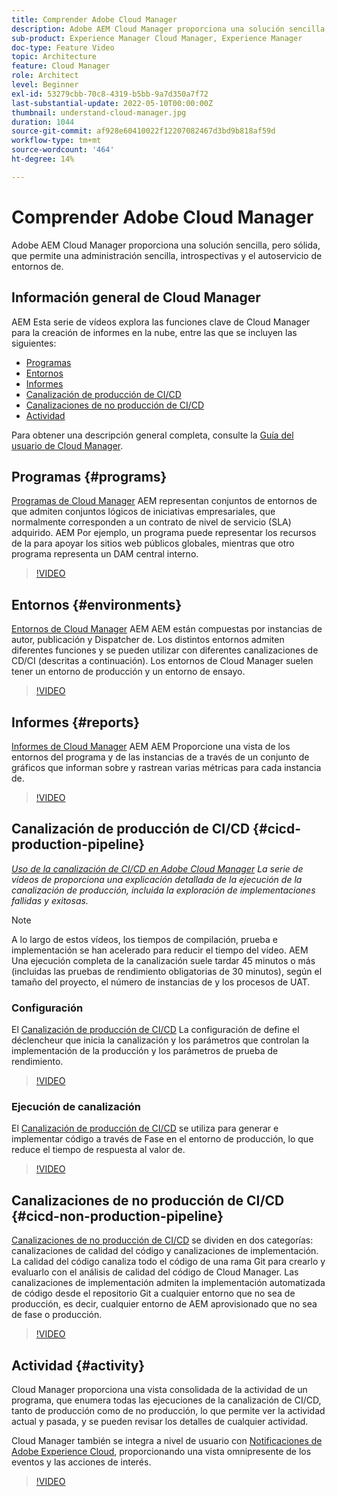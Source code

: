 ```yaml
---
title: Comprender Adobe Cloud Manager
description: Adobe AEM Cloud Manager proporciona una solución sencilla, pero sólida, que permite una administración sencilla, introspectivas y el autoservicio de entornos de.
sub-product: Experience Manager Cloud Manager, Experience Manager
doc-type: Feature Video
topic: Architecture
feature: Cloud Manager
role: Architect
level: Beginner
exl-id: 53279cbb-70c8-4319-b5bb-9a7d350a7f72
last-substantial-update: 2022-05-10T00:00:00Z
thumbnail: understand-cloud-manager.jpg
duration: 1044
source-git-commit: af928e60410022f12207082467d3bd9b818af59d
workflow-type: tm+mt
source-wordcount: '464'
ht-degree: 14%

---
```


# Comprender Adobe Cloud Manager

Adobe AEM Cloud Manager proporciona una solución sencilla, pero sólida, que permite una administración sencilla, introspectivas y el autoservicio de entornos de.

## Información general de Cloud Manager

AEM Esta serie de vídeos explora las funciones clave de Cloud Manager para la creación de informes en la nube, entre las que se incluyen las siguientes:

* [Programas](#programs)
* [Entornos](#environments)
* [Informes](#reports)
* [Canalización de producción de CI/CD](#cicd-production-pipeline)
* [Canalizaciones de no producción de CI/CD](#cicd-non-production-pipeline)
* [Actividad](#activity)

Para obtener una descripción general completa, consulte la [Guía del usuario de Cloud Manager](https://experienceleague.adobe.com/docs/experience-manager-cloud-manager/content/introduction.html?lang=es).

## Programas {#programs}

[Programas de Cloud Manager](https://experienceleague.adobe.com/docs/experience-manager-cloud-manager/content/getting-started/program-setup.html) AEM representan conjuntos de entornos de que admiten conjuntos lógicos de iniciativas empresariales, que normalmente corresponden a un contrato de nivel de servicio (SLA) adquirido. AEM Por ejemplo, un programa puede representar los recursos de la para apoyar los sitios web públicos globales, mientras que otro programa representa un DAM central interno.

>[!VIDEO](https://video.tv.adobe.com/v/26313?quality=12&learn=on)

## Entornos {#environments}

[Entornos de Cloud Manager](https://experienceleague.adobe.com/docs/experience-manager-cloud-manager/content/using/managing-environments.html) AEM AEM están compuestas por instancias de autor, publicación y Dispatcher de. Los distintos entornos admiten diferentes funciones y se pueden utilizar con diferentes canalizaciones de CD/CI (descritas a continuación). Los entornos de Cloud Manager suelen tener un entorno de producción y un entorno de ensayo.

>[!VIDEO](https://video.tv.adobe.com/v/26318?quality=12&learn=on)

## Informes {#reports}

[Informes de Cloud Manager](https://experienceleague.adobe.com/docs/experience-manager-cloud-manager/content/using/monitoring-environments.html) AEM AEM Proporcione una vista de los entornos del programa y de las instancias de a través de un conjunto de gráficos que informan sobre y rastrean varias métricas para cada instancia de.

>[!VIDEO](https://video.tv.adobe.com/v/26315?quality=12&learn=on)

## Canalización de producción de CI/CD {#cicd-production-pipeline}

*[Uso de la canalización de CI/CD en Adobe Cloud Manager](./use-the-cicd-pipeline-in-cloud-manager-for-aem.md) La serie de vídeos de proporciona una explicación detallada de la ejecución de la canalización de producción, incluida la exploración de implementaciones fallidas y exitosas.*

>[!NOTE]
>
> A lo largo de estos vídeos, los tiempos de compilación, prueba e implementación se han acelerado para reducir el tiempo del vídeo. AEM Una ejecución completa de la canalización suele tardar 45 minutos o más (incluidas las pruebas de rendimiento obligatorias de 30 minutos), según el tamaño del proyecto, el número de instancias de y los procesos de UAT.

### Configuración

El [Canalización de producción de CI/CD](https://experienceleague.adobe.com/docs/experience-manager-cloud-manager/content/using/pipelines/production-pipelines.html) La configuración de define el déclencheur que inicia la canalización y los parámetros que controlan la implementación de la producción y los parámetros de prueba de rendimiento.

>[!VIDEO](https://video.tv.adobe.com/v/26314?quality=12&learn=on)

### Ejecución de canalización

El [Canalización de producción de CI/CD](https://experienceleague.adobe.com/docs/experience-manager-cloud-manager/content/using/code-deployment.html) se utiliza para generar e implementar código a través de Fase en el entorno de producción, lo que reduce el tiempo de respuesta al valor de.

>[!VIDEO](https://video.tv.adobe.com/v/26317?quality=12&learn=on)

## Canalizaciones de no producción de CI/CD {#cicd-non-production-pipeline}

[Canalizaciones de no producción de CI/CD](https://experienceleague.adobe.com/docs/experience-manager-cloud-manager/content/using/pipelines/production-pipelines.html) se dividen en dos categorías: canalizaciones de calidad del código y canalizaciones de implementación. La calidad del código canaliza todo el código de una rama Git para crearlo y evaluarlo con el análisis de calidad del código de Cloud Manager. Las canalizaciones de implementación admiten la implementación automatizada de código desde el repositorio Git a cualquier entorno que no sea de producción, es decir, cualquier entorno de AEM aprovisionado que no sea de fase o producción.

>[!VIDEO](https://video.tv.adobe.com/v/26316?quality=12&learn=on)

## Actividad {#activity}

Cloud Manager proporciona una vista consolidada de la actividad de un programa, que enumera todas las ejecuciones de la canalización de CI/CD, tanto de producción como de no producción, lo que permite ver la actividad actual y pasada, y se pueden revisar los detalles de cualquier actividad.

Cloud Manager también se integra a nivel de usuario con [Notificaciones de Adobe Experience Cloud](https://experienceleague.adobe.com/docs/experience-manager-cloud-manager/content/using/notifications.html), proporcionando una vista omnipresente de los eventos y las acciones de interés.

>[!VIDEO](https://video.tv.adobe.com/v/26319?quality=12&learn=on)
